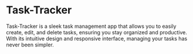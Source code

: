 # Task-Tracker
Task-Tracker  is a sleek task management app that allows you to easily create, edit, and delete tasks, ensuring you stay organized and productive. With its intuitive design and responsive interface, managing your tasks has never been simpler.
